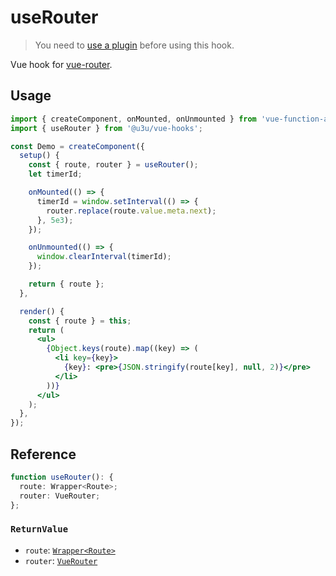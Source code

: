 # useRouter

> You need to [use a plugin](https://github.com/u3u/vue-hooks#usage) before using this hook.

Vue hook for [vue-router](https://router.vuejs.org).

## Usage

```jsx {6,11,19,23}
import { createComponent, onMounted, onUnmounted } from 'vue-function-api';
import { useRouter } from '@u3u/vue-hooks';

const Demo = createComponent({
  setup() {
    const { route, router } = useRouter();
    let timerId;

    onMounted(() => {
      timerId = window.setInterval(() => {
        router.replace(route.value.meta.next);
      }, 5e3);
    });

    onUnmounted(() => {
      window.clearInterval(timerId);
    });

    return { route };
  },

  render() {
    const { route } = this;
    return (
      <ul>
        {Object.keys(route).map((key) => (
          <li key={key}>
            {key}: <pre>{JSON.stringify(route[key], null, 2)}</pre>
          </li>
        ))}
      </ul>
    );
  },
});
```

## Reference

```typescript
function useRouter(): {
  route: Wrapper<Route>;
  router: VueRouter;
};
```

### `ReturnValue`

- `route`: [`Wrapper<Route>`](https://router.vuejs.org/api/#route-object-properties)
- `router`: [`VueRouter`](https://router.vuejs.org/api/#router-instance-methods)
